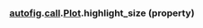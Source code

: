 ### [autofig](autofig.md).[call](autofig.call.md).[Plot](autofig.call.Plot.md).highlight_size (property)



